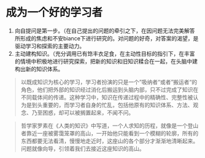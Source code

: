 # 成为一个好的学习者

1. 向自提问是第一步。（在自己提出的问题的牵引之下，在因问题无法完美解答所形成的焦虑和不安biance下进行研究的。对问题的好奇，对答案的渴望，是驱动学习和探索的主要动力。
2. 主动建构知识。（充分调用已有筇丰衣足食，在主动性目标的指引下，在丰富的情境中积极地进行研究探索，把新的知识和旧知识糅合在一起，在头脑中建构出新的知识体系。





> 以既成知识为核心的学习，学习者扮演的只是一个”吸纳者“或者”搬运者“的角色，他们把外部的知识经过消化后搬运到头脑内部，只不过完成了知识在不同载体间的传递。这种学习中，知识在传递过程中的精确性、完整性被认为是到头重要的，而学习者自身的忙乱，包括他原有的知识体系、方法、观念、乃至困惑，却可以被搁置起来，不闻不问。


> 哲学家罗素在《人类的知识》中写道，一个人求知的历程，就像是一个登山者靠近一座被雾霭笼罩的高山，一开始他只能看到一个模糊的轮廓，所有的东西都要无法看清，慢慢地走近时，这座山的各个部分才渐渐地清晰起来。问题就像向导，引领着我们去接近这座知识的高山。

